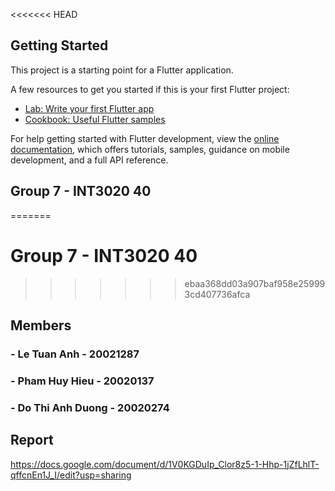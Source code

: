 <<<<<<< HEAD
## Getting Started

This project is a starting point for a Flutter application.

A few resources to get you started if this is your first Flutter project:

- [Lab: Write your first Flutter app](https://docs.flutter.dev/get-started/codelab)
- [Cookbook: Useful Flutter samples](https://docs.flutter.dev/cookbook)

For help getting started with Flutter development, view the
[online documentation](https://docs.flutter.dev/), which offers tutorials,
samples, guidance on mobile development, and a full API reference.

## Group 7 - INT3020 40
=======
# Group 7 - INT3020 40
>>>>>>> ebaa368dd03a907baf958e259993cd407736afca

## Members

### - Le Tuan Anh - 20021287

### - Pham Huy Hieu - 20020137

### - Do Thi Anh Duong - 20020274

## Report

https://docs.google.com/document/d/1V0KGDuIp_Clor8z5-1-Hhp-1jZfLhlT-qffcnEn1J_I/edit?usp=sharing
